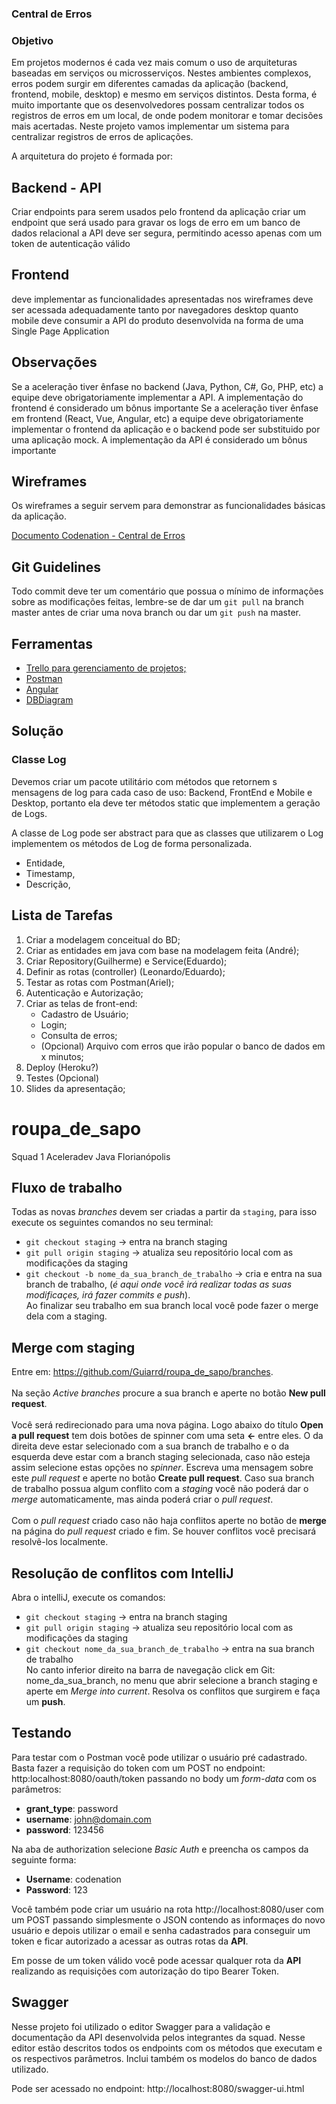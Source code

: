 ﻿### Central de Erros
### Objetivo
Em projetos modernos é cada vez mais comum o uso de arquiteturas baseadas em serviços ou microsserviços. Nestes ambientes complexos, erros podem surgir em diferentes camadas da aplicação (backend, frontend, mobile, desktop) e mesmo em serviços distintos. Desta forma, é muito importante que os desenvolvedores possam centralizar todos os registros de erros em um local, de onde podem monitorar e tomar decisões mais acertadas. Neste projeto vamos implementar um sistema para centralizar registros de erros de aplicações.

A arquitetura do projeto é formada por:

## Backend - API
Criar endpoints para serem usados pelo frontend da aplicação
criar um endpoint que será usado para gravar os logs de erro em um banco de dados relacional
a API deve ser segura, permitindo acesso apenas com um token de autenticação válido
## Frontend
deve implementar as funcionalidades apresentadas nos wireframes
deve ser acessada adequadamente tanto por navegadores desktop quanto mobile
deve consumir a API do produto
desenvolvida na forma de uma Single Page Application
## Observações
Se a aceleração tiver ênfase no backend (Java, Python, C#, Go, PHP, etc) a equipe deve obrigatoriamente implementar a API. A implementação do frontend é considerado um bônus importante
Se a aceleração tiver ênfase em frontend (React, Vue, Angular, etc) a equipe deve obrigatoriamente implementar o frontend da aplicação e o backend pode ser substituido por uma aplicação mock. A implementação da API é considerado um bônus importante
## Wireframes
Os wireframes a seguir servem para demonstrar as funcionalidades básicas da aplicação.

[Documento Codenation - Central de Erros](https://github.com/codenation-dev/squad-1-ad-java-softplan-1/blob/master/Codenation_%20acelerando%20a%20carreira%20de%20quem%20acelera%20o%20mundo.pdf)

## Git Guidelines

Todo commit deve ter um comentário que possua o mínimo de informações sobre as modificações feitas,
lembre-se de dar um `git pull` na branch master antes de criar uma nova branch ou
dar um `git push` na master.

## Ferramentas
* [Trello para gerenciamento de projetos;](https://trello.com/)
* [Postman](https://www.getpostman.com/)
* [Angular](https://angular.io/)
* [DBDiagram](https://dbdiagram.io/)

## Solução

### Classe Log
Devemos criar um pacote utilitário com métodos que retornem s mensagens de log para cada caso de uso:
Backend, FrontEnd e Mobile e Desktop, portanto ela deve ter métodos static que implementem a geração de Logs.

A classe de Log pode ser abstract para que as classes que utilizarem o Log implementem os métodos de Log de forma
personalizada.

* Entidade,
* Timestamp,
* Descrição,

## Lista de Tarefas
1. Criar a modelagem conceitual do BD;
2. Criar as entidades em java com base na modelagem feita (André);
3. Criar Repository(Guilherme) e Service(Eduardo);
4. Definir as rotas (controller) (Leonardo/Eduardo);
5. Testar as rotas com Postman(Ariel);
6. Autenticação e Autorização;
7. Criar as telas de front-end:
   - Cadastro de Usuário;
   - Login;
   - Consulta de erros;
   - (Opcional) Arquivo com erros que irão popular o banco de dados em x minutos;
8. Deploy (Heroku?)
9. Testes (Opcional)
10. Slides da apresentação;
# roupa_de_sapo
Squad 1 Aceleradev Java Florianópolis

## Fluxo de trabalho
Todas as novas *branches* devem ser criadas a partir da `staging`, para isso execute os seguintes comandos no seu terminal:
- ```git checkout staging``` -> entra na branch staging  <br />
- ```git pull origin staging``` -> atualiza seu repositório local com as modificações da staging <br />
- ```git checkout -b nome_da_sua_branch_de_trabalho``` -> cria e entra na sua branch de trabalho, (*é aqui onde você irá realizar todas as suas modificaçes, irá fazer commits e push*). <br />
Ao finalizar seu trabalho em sua branch local você pode fazer o merge dela com a staging. <br />
## Merge com staging
Entre em: https://github.com/Guiarrd/roupa_de_sapo/branches. <br /> <br />
Na seção *Active branches* procure a sua branch e aperte no botão **New pull request**. <br /> <br />
Você será redirecionado para uma nova página. Logo abaixo do título **Open a pull request** tem dois botões de spinner com uma seta **<-** entre eles. O da direita deve estar selecionado com a sua branch de trabalho e o da esquerda deve estar com a branch staging selecionada, caso não esteja assim selecione estas opções no *spinner*. Escreva uma mensagem sobre este *pull request* e aperte no botão **Create pull request**. Caso sua branch de trabalho possua algum conflito com a *staging* você não poderá dar o *merge* automaticamente, mas ainda poderá criar o *pull request*.<br /> <br />
Com o *pull request* criado caso não haja conflitos aperte no botão de **merge** na página do *pull request* criado e fim. Se houver conflitos você precisará resolvê-los localmente.
## Resolução de conflitos com IntelliJ
Abra o intelliJ, execute os comandos: <br />
- ```git checkout staging``` -> entra na branch staging  <br />
- ```git pull origin staging``` -> atualiza seu repositório local com as modificações da staging <br />
- ```git checkout nome_da_sua_branch_de_trabalho``` -> entra na sua branch de trabalho <br />
No canto inferior direito na barra de navegação click em Git: nome_da_sua_branch, no menu que abrir selecione a branch staging e aperte em *Merge into current*. Resolva os conflitos que surgirem e faça um **push**.
## Testando
Para testar com o Postman você pode utilizar o usuário pré cadastrado. Basta fazer a requisição do token com um POST no endpoint: http:localhost:8080/oauth/token passando no body um  *form-data* com os parâmetros:

- **grant_type**: password
- **username**: john@domain.com
- **password**: 123456 <br />

Na aba de authorization selecione *Basic Auth* e preencha os campos da seguinte forma:

- **Username**: codenation
- **Password**: 123 <br />

Você também pode criar um usuário na rota http://localhost:8080/user com um POST passando simplesmente o JSON contendo as informaçes do novo usuário e depois utilizar o email e senha cadastrados para conseguir um token e ficar autorizado a acessar as outras rotas da **API**.<br />

Em posse de um token válido você pode acessar qualquer rota da **API** realizando as requisições com autorização do tipo Bearer Token.
## Swagger

Nesse projeto foi utilizado o editor Swagger para a validação e documentação da API desenvolvida pelos integrantes da squad. Nesse editor estão descritos todos os endpoints com os métodos que executam e os respectivos parâmetros. Inclui também os modelos do banco de dados utilizado.

Pode ser acessado no endpoint: http://localhost:8080/swagger-ui.html

